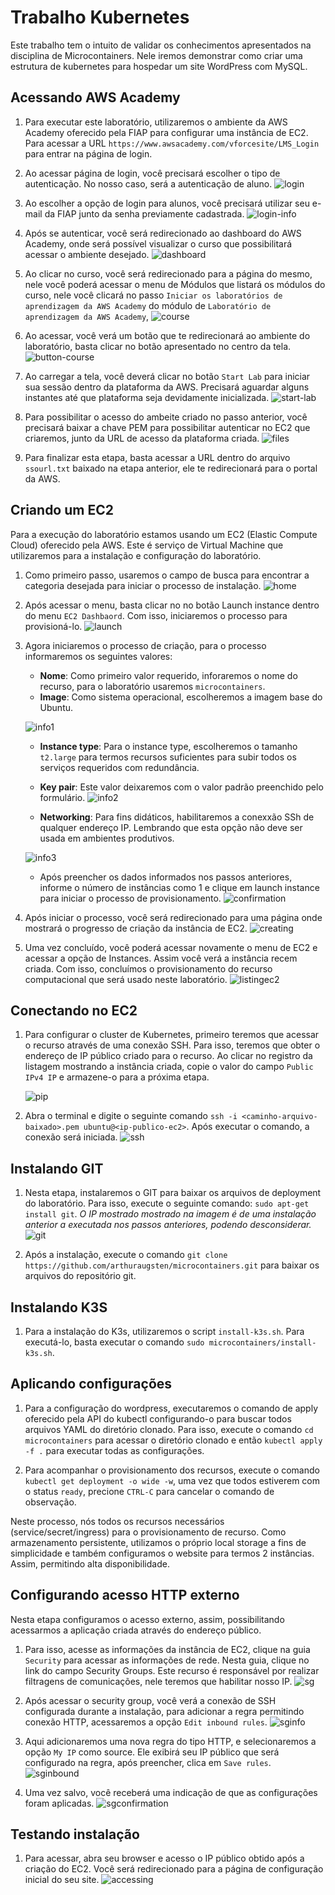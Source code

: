 # Trabalho Kubernetes

Este trabalho tem o intuito de validar os conhecimentos apresentados na disciplina de Microcontainers. Nele iremos demonstrar como criar uma estrutura de kubernetes para hospedar um site WordPress com MySQL.

## Acessando AWS Academy

1. Para executar este laboratório, utilizaremos o ambiente da AWS Academy oferecido pela FIAP para configurar uma instância de EC2. Para acessar a URL `https://www.awsacademy.com/vforcesite/LMS_Login` para entrar na página de login.

2. Ao acessar página de login, você precisará escolher o tipo de autenticação. No nosso caso, será a autenticação de aluno.
   ![login](docs/aws-academy-login.png)

3. Ao escolher a opção de login para alunos, você precisará utilizar seu e-mail da FIAP junto da senha previamente cadastrada.
   ![login-info](docs/aws-academy-login-2.png)

4. Após se autenticar, você será redirecionado ao dashboard do AWS Academy, onde será possível visualizar o curso que possibilitará acessar o ambiente desejado.
   ![dashboard](docs/aws-academy-dashboard.png)

5. Ao clicar no curso, você será redirecionado para a página do mesmo, nele você poderá acessar o menu de Módulos que listará os módulos do curso, nele você clicará no passo `Iniciar os laboratórios de aprendizagem da AWS Academy` do módulo de `Laboratório de aprendizagem da AWS Academy`,
   ![course](docs/aws-academy-course.png)

6. Ao acessar, você verá um botão que te redirecionará ao ambiente do laboratório, basta clicar no botão apresentado no centro da tela.
   ![button-course](docs/aws-academy-course-info.png)

7. Ao carregar a tela, você deverá clicar no botão `Start Lab` para iniciar sua sessão dentro da plataforma da AWS. Precisará aguardar alguns instantes até que plataforma seja devidamente inicializada.
   ![start-lab](docs/aws-academy-lab-starting.png)

8. Para possibilitar o acesso do ambeite criado no passo anterior, você precisará baixar a chave PEM para possibilitar autenticar no EC2 que criaremos, junto da URL de acesso da plataforma criada.
   ![files](docs/aws-academy-lab-files.png)

9. Para finalizar esta etapa, basta acessar a URL dentro do arquivo `ssourl.txt` baixado na etapa anterior, ele te redirecionará para o portal da AWS.

## Criando um EC2

Para a execução do laboratório estamos usando um EC2 (Elastic Compute Cloud) oferecido pela AWS. Este é serviço de Virtual Machine que utilizaremos para a instalação e configuração do laboratório.

1. Como primeiro passo, usaremos o campo de busca para encontrar a categoria desejada para iniciar o processo de instalação.
   ![home](docs/home-ec2-search.png)

2. Após acessar o menu, basta clicar no no botão Launch instance dentro do menu `EC2 Dashbaord`. Com isso, iniciaremos o processo para provisioná-lo.
   ![launch](docs/ec2-launch-instance.png)

3. Agora iniciaremos o processo de criação, para o processo informaremos os seguintes valores:

   - **Nome**: Como primeiro valor requerido, inforaremos o nome do recurso, para o laboratório usaremos `microcontainers`.
   - **Image**: Como sistema operacional, escolheremos a imagem base do Ubuntu.

   ![info1](docs/ec2-info-1.png)

   - **Instance type**: Para o instance type, escolheremos o tamanho `t2.large` para termos recursos suficientes para subir todos os serviços requeridos com redundância.
   - **Key pair**: Este valor deixaremos com o valor padrão preenchido pelo formulário.
     ![info2](docs/ec2-info-2.png)

   - **Networking**: Para fins didáticos, habilitaremos a conexxão SSh de qualquer endereço IP. Lembrando que esta opção não deve ser usada em ambientes produtivos.

   ![info3](docs/ec2-info-3.png)

   - Após preencher os dados informados nos passos anteriores, informe o número de instâncias como 1 e clique em launch instance para iniciar o processo de provisionamento.
     ![confirmation](docs/ec2-info-confirmation.png)

4. Após iniciar o processo, você será redirecionado para uma página onde mostrará o progresso de criação da instância de EC2.
   ![creating](docs/ec2-creating.png)

5. Uma vez concluído, você poderá acessar novamente o menu de EC2 e acessar a opção de Instances. Assim você verá a instância recem criada. Com isso, concluímos o provisionamento do recurso computacional que será usado neste laboratório.
   ![listingec2](docs/ec2-instances-list.png)

## Conectando no EC2

1. Para configurar o cluster de Kubernetes, primeiro teremos que acessar o recurso através de uma conexão SSH. Para isso, teremos que obter o endereço de IP público criado para o recurso. Ao clicar no registro da listagem mostrando a instância criada, copie o valor do campo `Public IPv4 IP` e armazene-o para a próxima etapa.

   ![pip](docs/ec2-public-ip.png)

2. Abra o terminal e digite o seguinte comando `ssh -i <caminho-arquivo-baixado>.pem ubuntu@<ip-publico-ec2>`. Após executar o comando, a conexão será iniciada.
   ![ssh](docs/ssh-ec2.png)

## Instalando GIT

1. Nesta etapa, instalaremos o GIT para baixar os arquivos de deployment do laboratório. Para isso, execute o seguinte comando: `sudo apt-get install git`. _O IP mostrado mostrado na imagem é de uma instalação anterior a executada nos passos anteriores, podendo desconsiderar._
   ![git](docs/git-install.png)

2. Após a instalação, execute o comando `git clone https://github.com/arthuraugsten/microcontainers.git` para baixar os arquivos do repositório git.

## Instalando K3S

1. Para a instalação do K3s, utilizaremos o script `install-k3s.sh`. Para executá-lo, basta executar o comando `sudo microcontainers/install-k3s.sh`.

## Aplicando configurações

1. Para a configuração do wordpress, executaremos o comando de apply oferecido pela API do kubectl configurando-o para buscar todos arquivos YAML do diretório clonado. Para isso, execute o comando `cd microcontainers` para acessar o diretório clonado e então `kubectl apply -f .` para executar todas as configurações.

2. Para acompanhar o provisionamento dos recursos, execute o comando `kubectl get deployment -o wide -w`, uma vez que todos estiverem com o status `ready`, precione `CTRL-C` para cancelar o comando de observação.

Neste processo, nós todos os recursos necessários (service/secret/ingress) para o provisionamento de recurso. Como armazenamento persistente, utilizamos o próprio local storage a fins de simplicidade e também configuramos o website para termos 2 instâncias. Assim, permitindo alta disponibilidade.

## Configurando acesso HTTP externo

Nesta etapa configuramos o acesso externo, assim, possibilitando acessarmos a aplicação criada através do endereço público.

1. Para isso, acesse as informações da instância de EC2, clique na guia `Security` para acessar as informações de rede. Nesta guia, clique no link do campo Security Groups. Este recurso é responsável por realizar filtragens de comunicações, nele teremos que habilitar nosso IP.
   ![sg](docs/ec2-security-group.png)

2. Após acessar o security group, você verá a conexão de SSH configurada durante a instalação, para adicionar a regra permitindo conexão HTTP, acessaremos a opção `Edit inbound rules`.
   ![sginfo](docs/security-group-info.png)

3. Aqui adicionaremos uma nova regra do tipo HTTP, e selecionaremos a opção `My IP` como source. Ele exibirá seu IP público que será configurado na regra, após preencher, clica em `Save rules`.
   ![sginbound](docs/security-group-inbound.png)

4. Uma vez salvo, você receberá uma indicação de que as configurações foram aplicadas.
   ![sgconfirmation](docs/security-group-confirmation.png)

## Testando instalação

1. Para acessar, abra seu browser e acesso o IP público obtido após a criação do EC2. Você será redirecionado para a página de configuração inicial do seu site.
   ![accessing](docs/acessing-site.png)
